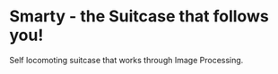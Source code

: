 # Smarty - the Suitcase that follows you!
Self locomoting suitcase that works through Image Processing.

